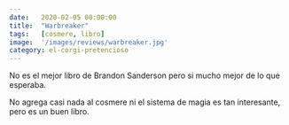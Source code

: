 ```yaml
---
date:   2020-02-05 00:00:00
title:  "Warbreaker"
tags:   [cosmere, libro]
image:  '/images/reviews/warbreaker.jpg'
category: el-corgi-pretencioso
---
```

No es el mejor libro de Brandon Sanderson pero si mucho mejor de lo que esperaba.

No agrega casi nada al cosmere ni el sistema de magia es tan interesante, pero es un buen libro.